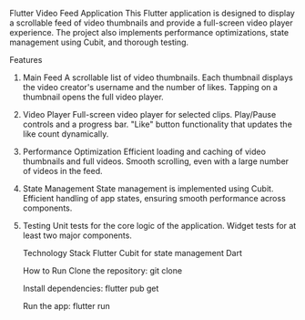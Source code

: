 Flutter Video Feed Application
This Flutter application is designed to display a scrollable feed of video thumbnails and provide a full-screen video player experience. The project also implements performance optimizations, state management using Cubit, and thorough testing.

Features
1. Main Feed
   A scrollable list of video thumbnails.
   Each thumbnail displays the video creator's username and the number of likes.
   Tapping on a thumbnail opens the full video player.

2. Video Player
   Full-screen video player for selected clips.
   Play/Pause controls and a progress bar.
   "Like" button functionality that updates the like count dynamically.

3. Performance Optimization
   Efficient loading and caching of video thumbnails and full videos.
   Smooth scrolling, even with a large number of videos in the feed.

4. State Management
   State management is implemented using Cubit.
   Efficient handling of app states, ensuring smooth performance across components.

5. Testing
   Unit tests for the core logic of the application.
   Widget tests for at least two major components.

   Technology Stack
   Flutter
   Cubit for state management
   Dart

   How to Run
   Clone the repository:
   git clone <repository-url>

   Install dependencies:
   flutter pub get

   Run the app:
   flutter run

